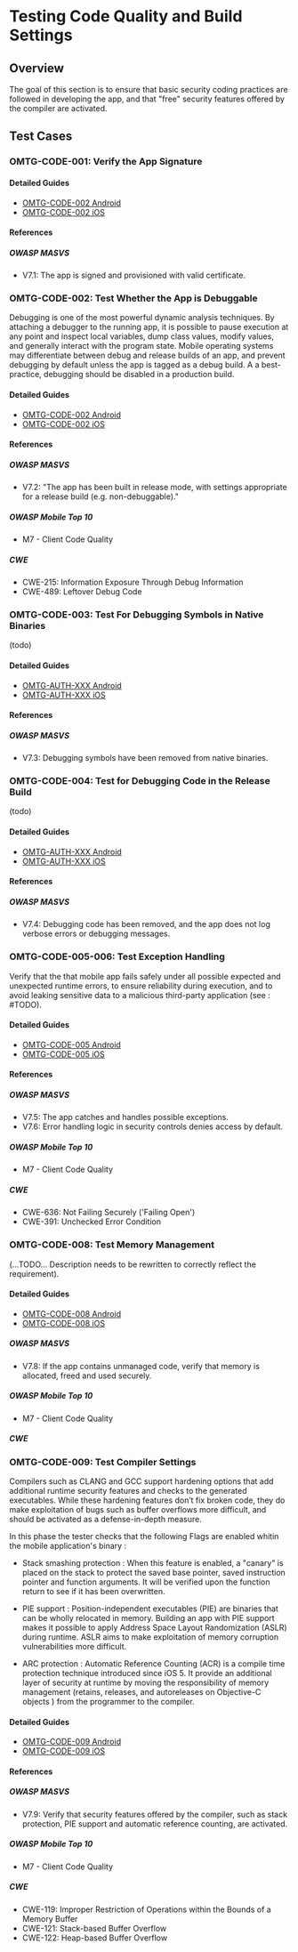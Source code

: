 # Testing Code Quality and Build Settings

## Overview
The goal of this section is to ensure that basic security coding practices are followed in developing the app, and that "free" security features offered by the compiler are activated.

## Test Cases

### OMTG-CODE-001: Verify the App Signature

#### Detailed Guides

- [OMTG-CODE-002 Android](0x05a_OMTG-CODE_Android.md#OMTG-CODE-002)
- [OMTG-CODE-002 iOS](0x05b_OMTG-CODE_iOS.md#OMTG-CODE-002)

#### References

##### OWASP MASVS

- V7.1: The app is signed and provisioned with valid certificate.

### OMTG-CODE-002: Test Whether the App is Debuggable
Debugging is one of the most powerful dynamic analysis techniques. By attaching a debugger to the running app, it is possible to pause execution at any point and inspect local variables, dump class values, modify values, and generally interact with the program state. Mobile operating systems may differentiate between debug and release builds of an app, and prevent debugging by default unless the app is tagged as a debug build. A a best-practice, debugging should be disabled in a production build.

#### Detailed Guides

- [OMTG-CODE-002 Android](0x05a_OMTG-CODE_Android.md#OMTG-CODE-002)
- [OMTG-CODE-002 iOS](0x05b_OMTG-CODE_iOS.md#OMTG-CODE-002)

#### References

##### OWASP MASVS

- V7.2: "The app has been built in release mode, with settings appropriate for a release build (e.g. non-debuggable)."

##### OWASP Mobile Top 10
* M7 - Client Code Quality

##### CWE
- CWE-215: Information Exposure Through Debug Information
- CWE-489: Leftover Debug Code


### OMTG-CODE-003: Test For Debugging Symbols in Native Binaries
(todo)

#### Detailed Guides

- [OMTG-AUTH-XXX Android](0x02a_OMTG-AUTH-Andorid.md#OMTG-AUTH-XXX)
- [OMTG-AUTH-XXX iOS](0x02b_OMTG-AUTH_iOS.md#OMTG-AUTH-0XXX)

#### References

##### OWASP MASVS
* V7.3: Debugging symbols have been removed from native binaries.


### OMTG-CODE-004: Test for Debugging Code in the Release Build
(todo)

#### Detailed Guides

- [OMTG-AUTH-XXX Android](0x02a_OMTG-AUTH-Andorid.md#OMTG-AUTH-XXX)
- [OMTG-AUTH-XXX iOS](0x02b_OMTG-AUTH_iOS.md#OMTG-AUTH-0XXX)

#### References

##### OWASP MASVS
* V7.4: Debugging code has been removed, and the app does not log verbose errors or debugging messages.


### OMTG-CODE-005-006: Test Exception Handling
Verify that the that mobile app fails safely under all possible expected and unexpected runtime errors, to ensure reliability during execution, and to avoid leaking sensitive data to a malicious third-party application (see : #TODO). 

#### Detailed Guides

- [OMTG-CODE-005 Android](0x05a_OMTG-CODE_Android.md#OMTG-CODE-005)
- [OMTG-CODE-005 iOS](0x05b_OMTG-CODE_iOS.md#OMTG-CODE-005)

#### References

##### OWASP MASVS
* V7.5: The app catches and handles possible exceptions.
* V7.6: Error handling logic in security controls denies access by default.

##### OWASP Mobile Top 10
* M7 - Client Code Quality

##### CWE
- CWE-636: Not Failing Securely ('Failing Open')
- CWE-391: Unchecked Error Condition

### OMTG-CODE-008: Test Memory Management
(...TODO... Description needs to be rewritten to correctly reflect the requirement).

#### Detailed Guides

- [OMTG-CODE-008 Android](0x05a_OMTG-CODE_Android.md#OMTG-CODE-008)
- [OMTG-CODE-008 iOS](0x05b_OMTG-CODE_iOS.md#OMTG-CODE-008)

##### OWASP MASVS
* V7.8: If the app contains unmanaged code, verify that memory is allocated, freed and used securely.

##### OWASP Mobile Top 10
* M7 - Client Code Quality

##### CWE


### OMTG-CODE-009: Test Compiler Settings
Compilers such as CLANG and GCC support hardening options that add additional runtime security features and checks to the generated executables. While these hardening features don’t fix broken code, they do make exploitation of bugs such as buffer overflows more difficult, and should be activated as a defense-in-depth measure.

In this phase the tester checks that the following Flags are enabled whitin the mobile application's binary :

* Stack smashing protection : 
When this feature is enabled, a "canary" is placed on the stack to protect the saved base pointer, saved instruction pointer and function arguments. It will be verified upon the function return to see if it has been overwritten.

* PIE support :
Position-independent executables (PIE) are binaries that can be wholly relocated in memory. Building an app with PIE support makes it possible to apply Address Space Layout Randomization (ASLR) during runtime. ASLR aims to make exploitation of memory corruption vulnerabilities more difficult.

* ARC protection : 
Automatic Reference Counting (ACR) is a compile time protection technique introduced since iOS 5. It provide an additional layer of security at runtime by moving the responsibility of memory management (retains, releases, and autoreleases on Objective-C objects ) from the programmer to the compiler. 


#### Detailed Guides

- [OMTG-CODE-009 Android](0x05a_OMTG-CODE_Android.md#OMTG-CODE-009)
- [OMTG-CODE-009 iOS](0x05b_OMTG-CODE_iOS.md#OMTG-CODE-009)

#### References

##### OWASP MASVS
* V7.9: Verify that security features offered by the compiler, such as stack protection, PIE support and automatic reference counting, are activated.

##### OWASP Mobile Top 10
* M7 - Client Code Quality

##### CWE
- CWE-119: Improper Restriction of Operations within the Bounds of a Memory Buffer
- CWE-121: Stack-based Buffer Overflow
- CWE-122: Heap-based Buffer Overflow


